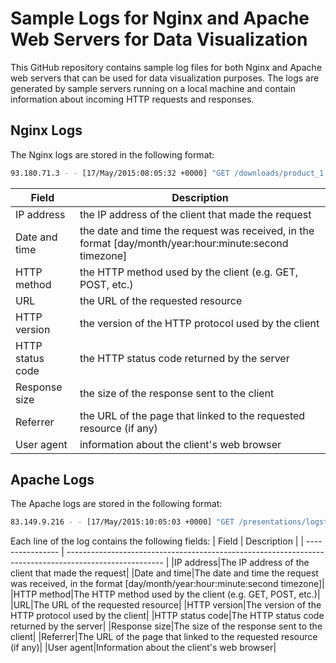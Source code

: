 # Sample Logs for Nginx and Apache Web Servers for Data Visualization

This GitHub repository contains sample log files for both Nginx and Apache web servers that can be used for data visualization purposes. The logs are generated by sample servers running on a local machine and contain information about incoming HTTP requests and responses.

## Nginx Logs

The Nginx logs are stored in the following format:

```bash
93.180.71.3 - - [17/May/2015:08:05:32 +0000] "GET /downloads/product_1 HTTP/1.1" 304 0 "-" "Debian APT-HTTP/1.3 (0.8.16~exp12ubuntu10.21)"
```

| Field            | Description                                                                                            |
| ---------------- | ------------------------------------------------------------------------------------------------------ |
| IP address       | the IP address of the client that made the request                                                     |
| Date and time    | the date and time the request was received, in the format [day/month/year:hour:minute:second timezone] |
| HTTP method      | the HTTP method used by the client (e.g. GET, POST, etc.)                                              |
| URL              | the URL of the requested resource                                                                      |
| HTTP version     | the version of the HTTP protocol used by the client                                                    |
| HTTP status code | the HTTP status code returned by the server                                                            |
| Response size    | the size of the response sent to the client                                                            |
| Referrer         | the URL of the page that linked to the requested resource (if any)                                     |
| User agent       | information about the client's web browser                                                             |

## Apache Logs

The Apache logs are stored in the following format:

```bash
83.149.9.216 - - [17/May/2015:10:05:03 +0000] "GET /presentations/logstash-monitorama-2013/images/kibana-search.png HTTP/1.1" 200 203023 "http://semicomplete.com/presentations/logstash-monitorama-2013/" "Mozilla/5.0 (Macintosh; Intel Mac OS X 10_9_1) AppleWebKit/537.36 (KHTML, like Gecko) Chrome/32.0.1700.77 Safari/537.36"
```

Each line of the log contains the following fields:
| Field | Description |
| ---------------- | ------------------------------------------------------------------------------------------------------ |
|IP address|The IP address of the client that made the request|
|Date and time|The date and time the request was received, in the format [day/month/year:hour:minute:second timezone]|
|HTTP method|The HTTP method used by the client (e.g. GET, POST, etc.)|
|URL|The URL of the requested resource|
|HTTP version|The version of the HTTP protocol used by the client|
|HTTP status code|The HTTP status code returned by the server|
|Response size|The size of the response sent to the client|
|Referrer|The URL of the page that linked to the requested resource (if any)|
|User agent|Information about the client's web browser|



